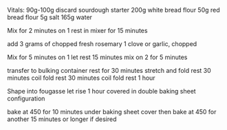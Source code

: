 Vitals:
90g-100g discard sourdough starter
200g white bread flour
50g red bread flour
5g salt
165g water

Mix for 2 minutes on 1
rest in mixer for 15 minutes

add
3 grams of chopped fresh rosemary
1 clove or garlic, chopped

Mix for 5 minutes on 1
let rest 15 minutes
mix on 2 for 5 minutes

transfer to bulking container
rest for 30 minutes
stretch and fold
rest 30 minutes
coil fold
rest 30 minutes
coil fold
rest 1 hour

Shape into fougasse
let rise 1 hour covered in double baking sheet configuration

bake at 450 for 10 minutes under baking sheet cover
then bake at 450 for another 15 minutes or longer if desired


